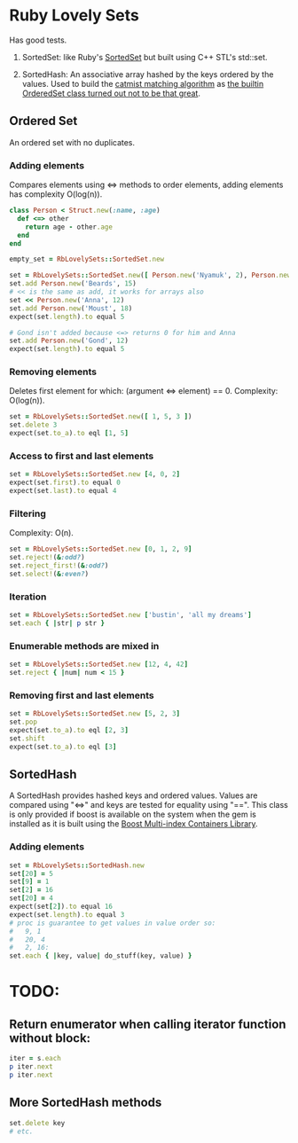 # Ruby Lovely Sets

Has good tests.

1. SortedSet: like Ruby's [SortedSet](http://ruby-doc.org/stdlib-1.9.3/libdoc/set/rdoc/SortedSet.html) but built using C++ STL's std::set.

2. SortedHash: An associative array hashed by the keys ordered by the values. Used to build the [catmist matching algorithm](http://catmist.com) as [the builtin OrderedSet class turned out not to be that great](http://architecturalatrocities.com/post/23659800703/the-ruby-standard-library-is-a-disgracene).

## Ordered Set

An ordered set with no duplicates.

### Adding elements
Compares elements using <=> methods to order elements, adding elements has complexity O(log(n)).
```ruby
class Person < Struct.new(:name, :age)
  def <=> other
    return age - other.age
  end
end

empty_set = RbLovelySets::SortedSet.new

set = RbLovelySets::SortedSet.new([ Person.new('Nyamuk', 2), Person.new('Cold Rain', 9999) ])
set.add Person.new('Beards', 15)
# << is the same as add, it works for arrays also
set << Person.new('Anna', 12)
set.add Person.new('Moust', 18)
expect(set.length).to equal 5

# Gond isn't added because <=> returns 0 for him and Anna
set.add Person.new('Gond', 12)
expect(set.length).to equal 5
```

### Removing elements

Deletes first element for which: (argument <=> element) == 0. Complexity: O(log(n)).
```ruby
set = RbLovelySets::SortedSet.new([ 1, 5, 3 ])
set.delete 3
expect(set.to_a).to eql [1, 5]
```

### Access to first and last elements
```ruby
set = RbLovelySets::SortedSet.new [4, 0, 2]
expect(set.first).to equal 0
expect(set.last).to equal 4
```

### Filtering
Complexity: O(n).
```ruby
set = RbLovelySets::SortedSet.new [0, 1, 2, 9]
set.reject!(&:odd?)
set.reject_first!(&:odd?)
set.select!(&:even?)
```

### Iteration
```ruby
set = RbLovelySets::SortedSet.new ['bustin', 'all my dreams']
set.each { |str| p str }
```

### Enumerable methods are mixed in
```ruby
set = RbLovelySets::SortedSet.new [12, 4, 42]
set.reject { |num| num < 15 }
```

### Removing first and last elements
```ruby
set = RbLovelySets::SortedSet.new [5, 2, 3]
set.pop
expect(set.to_a).to eql [2, 3]
set.shift
expect(set.to_a).to eql [3]
```

## SortedHash
A SortedHash provides hashed keys and ordered values. Values are compared using "<=>" and keys are tested for equality using "==". This class is only provided if boost is available on the system when the gem is installed as it is built using the [Boost Multi-index Containers Library](http://www.boost.org/doc/libs/1_56_0/libs/multi_index/doc/index.html).

### Adding elements
```ruby
set = RbLovelySets::SortedHash.new
set[20] = 5
set[9] = 1
set[2] = 16
set[20] = 4
expect(set[2]).to equal 16
expect(set.length).to equal 3
# proc is guarantee to get values in value order so:
#   9, 1
#   20, 4
#   2, 16:
set.each { |key, value| do_stuff(key, value) }
```

# TODO:

## Return enumerator when calling iterator function without block:
```ruby
iter = s.each
p iter.next
p iter.next
```

## More SortedHash methods
```ruby
set.delete key
# etc.
```
